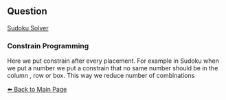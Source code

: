 ## Question
[Sudoku Solver](./Sudoku_Solver.md)  

### Constrain Programming
Here we put constrain after every placement. For example in Sudoku when we put a number we put a constrain that no same number should be in the column , row or box. This way we reduce number of combinations

[⬅️ Back to Main Page](../README.md)


